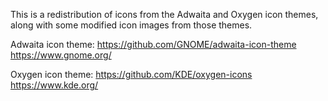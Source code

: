 This is a redistribution of icons from the Adwaita and Oxygen icon themes, along with some
modified icon images from those themes.

Adwaita icon theme:
https://github.com/GNOME/adwaita-icon-theme
https://www.gnome.org/

Oxygen icon theme:
https://github.com/KDE/oxygen-icons
https://www.kde.org/
